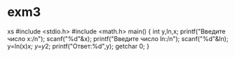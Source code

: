 # exm3
xs
#include <stdio.h>
#include <math.h>
main()
{
int y,ln,x;
printf("Введите число x:/n");
scanf("%d"&x);
printf("Введите число ln:/n");
scanf("%d"&ln);
y=ln(x)*x;
y=y*2;
printf("Ответ:%d",y);
getchar 0;
}

